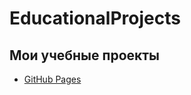 # EducationalProjects

## Мои учебные проекты

<!-- - [Бесплатный хостинг](http://maxim713.byethost13.com) -->
- [GitHub Pages](https://maxim7137.github.io/EducationalProjects/)